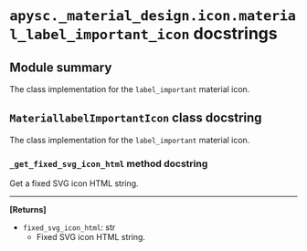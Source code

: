 # `apysc._material_design.icon.material_label_important_icon` docstrings

## Module summary

The class implementation for the `label_important` material icon.

## `MateriallabelImportantIcon` class docstring

The class implementation for the `label_important` material icon.

### `_get_fixed_svg_icon_html` method docstring

Get a fixed SVG icon HTML string.<hr>

**[Returns]**

- `fixed_svg_icon_html`: str
  - Fixed SVG icon HTML string.
